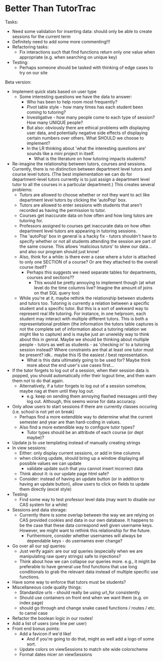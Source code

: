 # Better Than TutorTrac

Tasks:
* Need some validation for inserting data: should only be able to create sessions for the current term
* Definitely need to add some more commenting!!!
* Refactoring tasks:
    * Fix interactions such that find functions return only one value when appropriate (e.g. when searching on unique key)
* Testing:
    * Perhaps someone should be tasked with thinking of edge cases to try on our site

Beta version:
* Implement quick stats based on user type
    * Some interesting questions we have the data to answer:
        * Who has been to help room most frequently?
        * Pivot table style - how many times has each student been coming to tutoring?
        * Investigative - how many people come to each type of session? How many UNIQUE people?
        * But also: obviously there are ethical problems with displaying user data, and potentially negative side effects of displaying certain numbers over others. What SHOULD we choose to implement?
        * In the LR thinking about 'what the interesting questions are' sounds like a mini project in itself.
            * What is the literature on how tutoring impacts students?
* Re-imagine the relationship between tutors, courses and sessions. Currently, there is no distinction between department level tutors and course level tutors. (The best implementation we can do for department-level tutors currently is to just assign a department level tutor to all the courses in a particular department.) This creates several problems:
    * Tutors are allowed to choose whether or not they want to act like department level tutors by clicking the 'autoPop' box.
    * Tutors are allowed to enter sessions with students that aren't recorded as having the permission to tutor.
    * Courses get inaccurate data on how often and how long tutors are tutoring for.
    * Professors assigned to courses get inaccurate data on how often department level tutors are appearing in tutoring sessions.
    * The 'autoPop' box in general is a hacky fix - tutors shouldn't have to specify whether or not all students attending the session are part of the same course. This allows 'malicious tutors' to skew our data... and also our program should just know!
    * Also, think for a while: is there ever a case where a tutor is attached to only one SECTION of a course? Or are they attached to the overall course itself?
        * Perhaps this suggests we need separate tables for departments, courses and sections??
            * This would be pretty annoying to implement though (at what level do the time columns live? Imagine the amount of joins on that SQL query too)
    * While you're at it, maybe rethink the relationship between students and tutors too. Tutoring is currently a relation between a specific student and a specific tutor. But this is a sort of awkward way to represent real life tutoring. For instance, in one helproom, each student may interact with multiple different tutors. This is both a representational problem (the information the tutors table captures is not the complete set of information about a tutoring relation we might like to capture) and is maybe just an unwieldy way to think about this in genral. Maybe we should be thinking about multiple people - tutors as well as students - as 'checking in' to a tutoring session instead? Where constraints are that at least one tutor must be present? idk.. maybe this IS the easiest / best representation.
        * What is this data ultimately going to be used for? Maybe think more about the end user's use cases first...
* If the tutor forgets to log out of a session, when their session data is popped, you should automatically infer their logout time, and then warn them not to do that again.
    * Alternatively, if a tutor forgets to log out of a session somehow, maybe nag at them until they log out.
        * e.g. keep on sending them annoying flashed messages until they log out. Although, this seems worse for data accuracy.
* Only allow users to start sessions if there are currently classes occuring (i.e. school is not yet on break)
    * Perhaps find a more extendible way to determine what the current semester and year are than hard-coding in values.
    * Also find a more extendible way to configure tutor types?
        * Tutor types should be an attribute of each course (or dept maybe)?
* Update js to use templating instead of manually creating strings
* In view sessions:
    * Either: only display current sessions, or add in time columns
    * when clicking update, should bring up a window displaying all possible values we can update
        * validate update such that you cannot insert incorrect data
    * Think about it: is our update page html safe?
    * Consider: instead of having an update button (or in addition to having an update button), allow users to click on fields to update them directly (excel style)
* Testing:
    * Find some way to test professor level data (may want to disable our CAS system for a while)
* Sessions and data storage:
    * Currently there is some overlap between the way we are relying on CAS provided cookies and data in our own database. It happens to be the case that these data correspond well given username keys. However, we might want to rethink this relationship for the future.
        * Furthermore, consider whether usernames will always be dependable keys - do usernames ever change?
* Go over all our sql queries:
    * Just verify again: are our sql queries (especially when we are manipulating raw query strings) safe to injections?
    * Think about how we can collapse our queries more. e.g., it might be preferable to have general use find functions that use long conditionals to grab the relevant data instead of multiple specific use functions.
* Have some way to enforce that tutors must be students?
* Miscellaneous code quality things:
    * Standardize urls - should really be using url_for consistently
    * Should use containers on front end when we want them (e.g. on index page)
    * should go through and change snake cased functions / routes / etc. to camel case
* Refactor the boolean logic in our routes!
* Add a list of users (one line per user)
* Front end bonus points:
    * Add a favicon if we'd like!
        * And if you're going to do that, might as well add a logo of some sort.
    * Update colors on viewSessions to match site wide colorscheme
    * Format dates nicer on viewSessions
